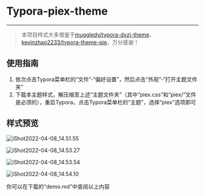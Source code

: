 # Typora-piex-theme

---

> 本项目样式大多借鉴于[muggledy/typora-dyzj-theme](https://github.com/muggledy/typora-dyzj-theme)、[kevinzhao2233/typora-theme-pie](https://github.com/kevinzhao2233/typora-theme-pie)，万分感谢！

## 使用指南

1. 依次点击Typora菜单栏的“文件”-“偏好设置”，然后点击“外观”-“打开主题文件夹”
2. 下载本主题样式，解压缩至上述“主题文件夹”（其中“piex.css”和“piex/”文件是必须的），重启Typora，点击Typora菜单栏的“主题”，选择“piex”选项即可

## 样式预览

![iShot2022-04-08_14.51.55](https://s2.loli.net/2022/04/08/jEAlvfiSy7OzdgB.png)

![iShot2022-04-08_14.53.27](https://s2.loli.net/2022/04/08/lXgtWGOvpd5DPsn.png)

![iShot2022-04-08_14.53.54](https://s2.loli.net/2022/04/08/pQEgz8iLMa79u4A.png)

![iShot2022-04-08_14.54.10](https://s2.loli.net/2022/04/08/KwD8lqbEFIaz4M7.png)

你可以在下载的“demo.md”中查阅以上内容